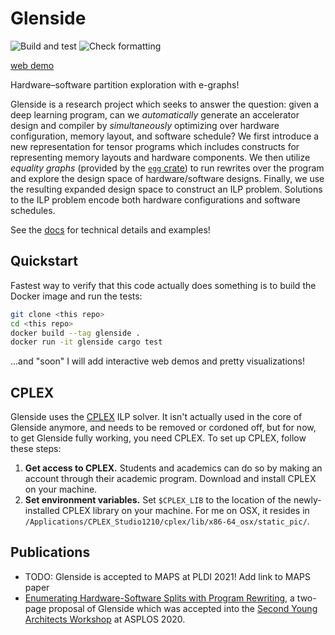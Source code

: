 # Glenside

![Build and test](https://github.com/gussmith23/glenside/workflows/Build%20and%20test/badge.svg)
![Check formatting](https://github.com/gussmith23/glenside/workflows/Check%20formatting/badge.svg)

[web demo](https://gussmith23.github.io/glenside-web-demo)

Hardware–software partition exploration with e-graphs!

Glenside is a research project which seeks to answer the question: given a deep learning program, can we *automatically* generate an accelerator design and compiler by *simultaneously* optimizing over hardware configuration, memory layout, and software schedule? We first introduce a new representation for tensor programs which includes constructs for representing memory layouts and hardware components. We then utilize *equality graphs* (provided by the [`egg` crate](https://docs.rs/egg/)) to run rewrites over the program and explore the design space of hardware/software designs. Finally, we use the resulting expanded design space to construct an ILP problem. Solutions to the ILP problem encode both hardware configurations and software schedules.

See the [docs](https://gussmith23.github.io/glenside/glenside) for technical details and examples!

## Quickstart

Fastest way to verify that this code actually does something is to build the Docker image and run the tests:

```sh
git clone <this repo>
cd <this repo>
docker build --tag glenside .
docker run -it glenside cargo test
```

...and "soon" I will add interactive web demos and pretty visualizations!

## CPLEX

Glenside uses the [CPLEX](https://www.ibm.com/products/ilog-cplex-optimization-studio)
  ILP solver.
It isn't actually used
  in the core of Glenside anymore,
  and needs to be removed
  or cordoned off,
  but for now,
  to get Glenside fully working,
  you need CPLEX.
To set up CPLEX,
  follow these steps:

1. **Get access to CPLEX.** Students and academics can do so by making an account through their academic program. Download and install CPLEX on your machine.
2. **Set environment variables.** Set `$CPLEX_LIB` to the location of the newly-installed CPLEX library on your machine. For me on OSX, it resides in `/Applications/CPLEX_Studio1210/cplex/lib/x86-64_osx/static_pic/`.

## Publications

- TODO: Glenside is accepted to MAPS at PLDI 2021! Add link to MAPS paper
- [Enumerating Hardware-Software Splits with Program Rewriting](https://arxiv.org/abs/2003.00290), a two-page proposal of Glenside which was accepted into the [Second Young Architects Workshop](https://sites.psu.edu/yarch2020/) at ASPLOS 2020.
